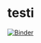 # testi
[![Binder](https://mybinder.org/badge.svg)](https://mybinder.org/v2/gh/jtrama/testi/master)

